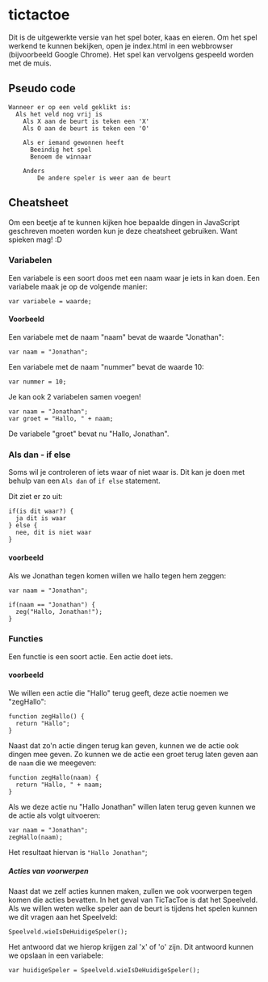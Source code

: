 tictactoe
=========

Dit is de uitgewerkte versie van het spel boter, kaas en eieren. Om het spel werkend te kunnen bekijken, open je index.html in een webbrowser (bijvoorbeeld Google Chrome). Het spel kan vervolgens gespeeld worden met de muis.

## Pseudo code
    Wanneer er op een veld geklikt is:
      Als het veld nog vrij is
        Als X aan de beurt is teken een 'X'
        Als O aan de beurt is teken een 'O'

        Als er iemand gewonnen heeft
          Beeindig het spel
          Benoem de winnaar

        Anders 
            De andere speler is weer aan de beurt

## Cheatsheet

Om een beetje af te kunnen kijken hoe bepaalde dingen in JavaScript geschreven moeten worden kun je deze cheatsheet gebruiken. Want spieken mag! :D

### Variabelen

Een variabele is een soort doos met een naam waar je iets in kan doen. Een variabele maak je op de volgende manier:

`var variabele = waarde;`

#### Voorbeeld

Een variabele met de naam "naam" bevat de waarde "Jonathan":

`var naam = "Jonathan";`

Een variabele met de naam "nummer" bevat de waarde 10:

`var nummer = 10;`

Je kan ook 2 variabelen samen voegen!

    var naam = "Jonathan";
    var groet = "Hallo, " + naam;

De variabele "groet" bevat nu "Hallo, Jonathan".

### Als dan - if else

Soms wil je controleren of iets waar of niet waar is. Dit kan je doen met behulp van een `Als dan` of `if else` statement.

Dit ziet er zo uit:

    if(is dit waar?) {
      ja dit is waar
    } else {
      nee, dit is niet waar
    }

#### voorbeeld

Als we Jonathan tegen komen willen we hallo tegen hem zeggen:

    var naam = "Jonathan";

    if(naam == "Jonathan") {
      zeg("Hallo, Jonathan!");
    }

### Functies

Een functie is een soort actie. Een actie doet iets.

#### voorbeeld

We willen een actie die "Hallo" terug geeft, deze actie noemen we "zegHallo":

    function zegHallo() {
      return "Hallo";
    }

Naast dat zo'n actie dingen terug kan geven, kunnen we de actie ook dingen mee geven. Zo kunnen we de actie een groet terug laten geven aan de `naam` die we meegeven:

    function zegHallo(naam) {
      return "Hallo, " + naam;
    }


Als we deze actie nu "Hallo Jonathan" willen laten terug geven kunnen we de actie als volgt uitvoeren:

    var naam = "Jonathan";
    zegHallo(naam);

Het resultaat hiervan is `"Hallo Jonathan"`;

##### Acties van voorwerpen

Naast dat we zelf acties kunnen maken, zullen we ook voorwerpen tegen komen die acties bevatten. In het geval van TicTacToe is dat het Speelveld. Als we willen weten welke speler aan de beurt is tijdens het spelen kunnen we dit vragen aan het Speelveld:

    Speelveld.wieIsDeHuidigeSpeler();

Het antwoord dat we hierop krijgen zal 'x' of 'o' zijn. Dit antwoord kunnen we opslaan in een variabele:

    var huidigeSpeler = Speelveld.wieIsDeHuidigeSpeler();

